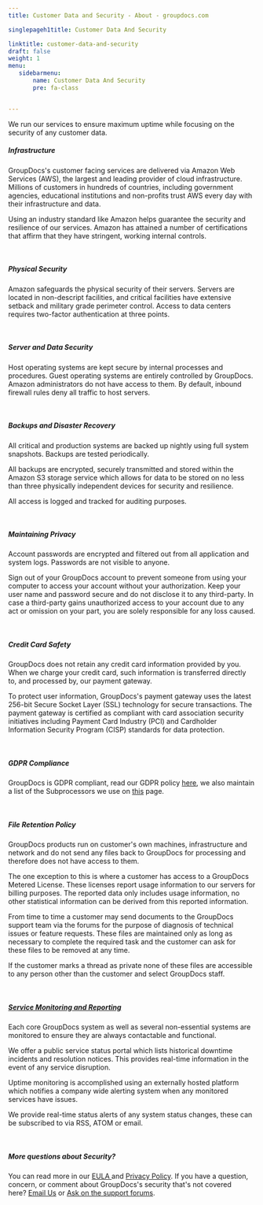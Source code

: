 ```yaml
---
title: Customer Data and Security - About - groupdocs.com

singlepageh1title: Customer Data And Security

linktitle: customer-data-and-security
draft: false
weight: 1
menu:
   sidebarmenu: 
       name: Customer Data And Security
       pre: fa-class


---
```



<div class="box1">
<div class="box1 row">
<div class="col-md-12">
<p>We run our services to ensure maximum uptime while focusing on the security of any customer data.</p>
</div>
</div>
<div class="box1 row">
<div class="col-md-12">
<h5>Infrastructure</h5>
<p>GroupDocs's customer facing services are delivered via Amazon Web Services (AWS), the largest and leading provider of cloud infrastructure. Millions of customers in hundreds of countries, including government agencies, educational institutions and non-profits trust AWS every day with their infrastructure and data.</p>
<p>Using an industry standard like Amazon helps guarantee the security and resilience of our services. Amazon has attained a number of certifications that affirm that they have stringent, working internal controls.</p>
<div class="clearfix"> </div>
<h5>Physical Security</h5>
<p>Amazon safeguards the physical security of their servers. Servers are located in non-descript facilities, and critical facilities have extensive setback and military grade perimeter control. Access to data centers requires two-factor authentication at three points.</p>
<div class="clearfix"> </div>
<h5>Server and Data Security</h5>
<p>Host operating systems are kept secure by internal processes and procedures. Guest operating systems are entirely controlled by GroupDocs. Amazon administrators do not have access to them. By default, inbound firewall rules deny all traffic to host servers.</p>
<div class="clearfix"> </div>
<h5>Backups and Disaster Recovery</h5>
<p>All critical and production systems are backed up nightly using full system snapshots. Backups are tested periodically.</p>
<p>All backups are encrypted, securely transmitted and stored within the Amazon S3 storage service which allows for data to be stored on no less than three physically independent devices for security and resilience.</p>
<p>All access is logged and tracked for auditing purposes.</p>
<div class="clearfix"> </div>
<h5>Maintaining Privacy</h5>
<p>Account passwords are encrypted and filtered out from all application and system logs. Passwords are not visible to anyone.</p>
<p>Sign out of your GroupDocs account to prevent someone from using your computer to access your account without your authorization. Keep your user name and password secure and do not disclose it to any third-party. In case a third-party gains unauthorized access to your account due to any act or omission on your part, you are solely responsible for any loss caused.</p>
<div class="clearfix"> </div>
<h5>Credit Card Safety</h5>
<p>GroupDocs does not retain any credit card information provided by you. When we charge your credit card, such information is transferred directly to, and processed by, our payment gateway.</p>
<p>To protect user information, GroupDocs's payment gateway uses the latest 256-bit Secure Socket Layer (SSL) technology for secure transactions. The payment gateway is certified as compliant with card association security initiatives including Payment Card Industry (PCI) and Cardholder Information Security Program (CISP) standards for data protection.</p>
<div class="clearfix"> </div>
<h5>GDPR Compliance</h5>
<p>GroupDocs is GDPR compliant, read our GDPR policy <a href="/legal/gdpr" target="_blank" rel="alternate noopener noreferrer">here</a>, we also maintain a list of the Subprocessors we use on <a href="/legal/gdpr" target="_blank" rel="alternate noopener noreferrer">this</a> page.</p>
<div class="clearfix"> </div>
<h5>File Retention Policy</h5>
<p>GroupDocs products run on customer's own machines, infrastructure and network and do not send any files back to GroupDocs for processing and therefore does not have access to them.</p>
<p>The one exception to this is where a customer has access to a GroupDocs Metered License. These licenses report usage information to our servers for billing purposes. The reported data only includes usage information, no other statistical information can be derived from this reported information.</p>
<p>From time to time a customer may send documents to the GroupDocs support team via the forums for the purpose of diagnosis of technical issues or feature requests. These files are maintained only as long as necessary to complete the required task and the customer can ask for these files to be removed at any time.</p>
<p>If the customer marks a thread as private none of these files are accessible to any person other than the customer and select GroupDocs staff. </p>
<div class="clearfix"> </div>
<h5><a href="https://status.groupdocs.com/" target="_blank" rel="noopener noreferrer">Service Monitoring and Reporting</a></h5>
<p>Each core GroupDocs system as well as several non-essential systems are monitored to ensure they are always contactable and functional.</p>
<p>We offer a public service status portal which lists historical downtime incidents and resolution notices. This provides real-time information in the event of any service disruption.</p>
<p>Uptime monitoring is accomplished using an externally hosted platform which notifies a company wide alerting system when any monitored services have issues.</p>
<p>We provide real-time status alerts of any system status changes, these can be subscribed to via RSS, ATOM or email.</p>
<div class="clearfix"> </div>
<h5>More questions about Security?</h5>
<p>You can read more in our <a href="/legal/eula" rel="alternate">EULA </a>and <a href="/legal/privacy-policy" rel="alternate">Privacy Policy</a>. If you have a question, concern, or comment about GroupDocs's security that's not covered here? <span id="cloakf72a55b8f3001df5ad66a668c960d9b0"><a href="mailto:security@aspose.com" rel="alternate">Email Us</a></span> or <a href="https://forum.groupdocs.com/" rel="alternate">Ask on the support forums</a>.</p>
</div>
</div>
</div>
